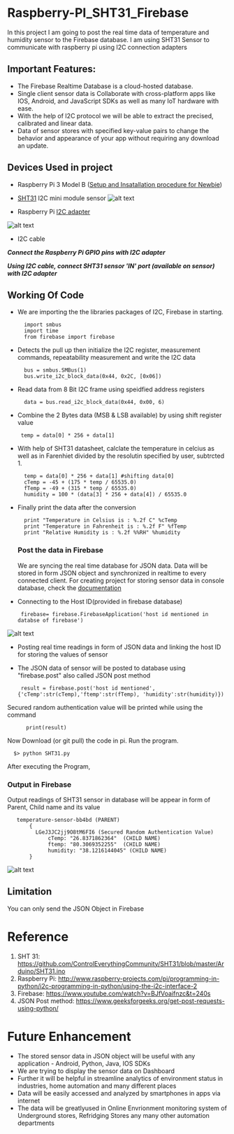 # Raspberry-PI_SHT31_Firebase
  
  In this project I am going to post the real time data of temperature and humidity sensor to the Firebase database.
  I am using SHT31 Sensor to communicate with raspberry pi using I2C connection adapters

## Important Features:

  - The Firebase Realtime Database is a cloud-hosted database.
  - Single client sensor data is Collaborate with cross-platform apps like IOS, Android, and JavaScript SDKs as well as many IoT hardware with ease.
  - With the help of I2C protocol we will be able to extract the precised, calibrated and linear data.
  - Data of sensor stores with specified key-value pairs to change the behavior and appearance of your app without requiring any download an update.

## Devices Used in project 

  - Raspberry Pi 3 Model B ([Setup and Insatallation procedure for Newbie](https://github.com/varul29/Raspberry-PI-/blob/master/README.md))
  - [SHT31](https://store.ncd.io/product/sht31-humidity-and-temperature-sensor-%C2%B12rh-%C2%B10-3c-i2c-mini-module/) I2C mini module sensor
  ![alt text](https://github.com/varul29/Raspberry-PI-/blob/master/Firebase_Python/SHT31%20I2CS.png)
   
  - Raspberry Pi [I2C adapter](https://store.ncd.io/product/i2c-shield-for-raspberry-pi-3-pi2-with-inward-facing-i2c-port/)
  
  ![alt text](https://github.com/varul29/Raspberry-PI-/blob/master/Firebase_Python/I2C%20adapter.png)
  
  - I2C cable
     
***Connect the Raspberry Pi GPIO pins with I2C adapter***

***Using I2C cable, connect SHT31 sensor 'IN' port (available on sensor) with I2C adapter***

## Working Of Code

  - We are importing the the libraries packages of I2C, Firebase in starting.
          
          import smbus
          import time
          from firebase import firebase
          
  - Detects the pull up then initialize the I2C register, measurement commands, repeatability measurement and write the I2C data 
      
          bus = smbus.SMBus(1)
          bus.write_i2c_block_data(0x44, 0x2C, [0x06])
  
  - Read data from 8 Bit I2C frame using speidfied address registers  
      
          data = bus.read_i2c_block_data(0x44, 0x00, 6)   
          
  -  Combine the 2 Bytes data (MSB & LSB available) by using shift register value
  
          temp = data[0] * 256 + data[1]
          
  - With help of SHT31 datasheet, calclate the temperature in celcius as well as in Farenhiet divided by the resolutin specified by user, subtrcted 1.
  
          temp = data[0] * 256 + data[1] #shifting data[0] 
          cTemp = -45 + (175 * temp / 65535.0) 
          fTemp = -49 + (315 * temp / 65535.0) 
          humidity = 100 * (data[3] * 256 + data[4]) / 65535.0 
          
  - Finally print the data after the conversion
  
          print "Temperature in Celsius is : %.2f C" %cTemp
          print "Temperature in Fahrenheit is : %.2f F" %fTemp
          print "Relative Humidity is : %.2f %%RH" %humidity
 
    ### Post the data in Firebase 
 
    We are syncing the real time database for JSON data. Data will be stored in form JSON object and synchronized in realtime to every connected client. For creating project for storing sensor data in console database, check the [documentation](https://github.com/varul29/Firebase_Setup/blob/master/README.md)
   
   - Connecting to the Host ID(provided in firebase database)  
    
          firebase= firebase.FirebaseApplication('host id mentioned in databse of firebase')
      
   ![alt text](https://github.com/varul29/Raspberry-PI-/blob/master/hostid.PNG)

   - Posting real time readings in form of JSON data and linking the host ID for storing the values of sensor 
   - The JSON data of sensor will be posted to database using "firebase.post" also called JSON post method
       
          result = firebase.post('host id mentioned', {'cTemp':str(cTemp),'ftemp':str(fTemp), 'humidity':str(humidity)})
            
  Secured random authentication value will be printed while using the command
   
          print(result)
   
Now Download (or git pull) the code in pi. Run the program.
      
      $> python SHT31.py
 
 After executing the Program,
 
 ### Output in Firebase
 
 Output readings of SHT31 sensor in database will be appear in form of Parent, Child name and its value 
 
       temperature-sensor-bb4bd (PARENT)
           {
             LGeJ3JC2jj9O8tM6FI6 (Secured Random Authentication Value)
                 cTemp: "26.8371862364"  (CHILD NAME)
                 ftemp: "80.3069352255"  (CHILD NAME)
                 humidity: "38.1216144045" (CHILD NAME)
           }   
 
  ![alt text](https://github.com/varul29/Raspberry-PI-/blob/master/Sample%20Data.PNG)
 

 ## Limitation
 
 You can only send the JSON Object in Firebase 
 
 # Reference
 
  1. SHT 31: https://github.com/ControlEverythingCommunity/SHT31/blob/master/Arduino/SHT31.ino
  2. Raspberry Pi: http://www.raspberry-projects.com/pi/programming-in-python/i2c-programming-in-python/using-the-i2c-interface-2
  3. Firebase: https://www.youtube.com/watch?v=BJfVoaifnzc&t=240s
  4. JSON Post method: https://www.geeksforgeeks.org/get-post-requests-using-python/
  
  # Future Enhancement
  
   - The stored sensor data in JSON object will be useful with any application - Android, Python, Java, IOS SDKs
   - We are trying to display the sensor data on Dashboard 
   - Further it will be helpful in streamline analytics of environment status in industries, home automation and many different places
   - Data will be easily accessed and analyzed by smartphones in apps via internet
   - The data will be greatlyused in Online Envrionment monitoring system of Underground stores, Refridging Stores any many other automation departments
   
